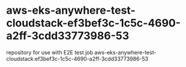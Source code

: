 # aws-eks-anywhere-test-cloudstack-ef3bef3c-1c5c-4690-a2ff-3cdd33773986-53
repository for use with E2E test job aws-eks-anywhere-test-cloudstack:ef3bef3c-1c5c-4690-a2ff-3cdd33773986-53
